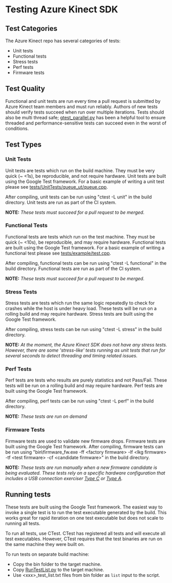 # Testing Azure Kinect SDK

## Test Categories

The Azure Kinect repo has several categories of tests:

* Unit tests
* Functional tests
* Stress tests
* Perf tests
* Firmware tests

## Test Quality

Functional and unit tests are run every time a pull request is submitted by Azure 
Kinect team members and must run reliably. Authors of new tests should verify tests 
succeed when run over multiple iterations. Tests should also be multi thread safe;
[gtest_parallel.py](https://github.com/google/gtest-parallel) has been a helpful 
tool to ensure threaded and performance-sensitive tests can succeed even in the 
worst of conditions.

## Test Types

### Unit Tests

Unit tests are tests which run on the build machine. They must be very quick
(~ <1s), be reproducible, and not require hardware. Unit tests are built
using the Google Test framework. For a basic example of writing a unit test
please see
[tests/UnitTests/queue_ut/queue.cpp](../tests/UnitTests/queue_ut/queue.cpp).

After compiling, unit tests can be run using "ctest -L unit" in the build
directory. Unit tests are run as part of the CI system.

**NOTE:** *These tests must succeed for a pull request to be merged.*

### Functional Tests

Functional tests are tests which run on the test machine. They must be quick
(~ <10s), be reproducible, and may require hardware. Functional tests are
built using the Google Test framework. For a basic example of writing a
functional test please see
[tests/example/test.cpp](../tests/example/test.cpp). 

After compiling, functional tests can be run using "ctest -L functional" in the build
directory. Functional tests are run as part of the CI system.

**NOTE:** *These tests must succeed for a pull request to be merged.*

### Stress Tests

Stress tests are tests which run the same logic repeatedly to check for
crashes while the host is under heavy load. These tests will be run on a rolling
build and may require hardware. Stress tests are built using the Google Test
framework.

After compiling, stress tests can be run using "ctest -L stress"
in the build directory.

**NOTE:** *At the moment, the Azure Kinect SDK does not have any stress tests. However, 
there are some 'stress-like' tests running as unit tests that run for several 
seconds to detect threading and timing related issues.*

### Perf Tests

Perf tests are tests who results are purely statistics and not Pass/Fail.
These tests will be run on a rolling build and may require hardware. Perf
tests are built using the Google Test framework.

After compiling, perf tests can be run using "ctest -L perf" in the build directory.

**NOTE:** *These tests are run on demand*

### Firmware Tests

Firmware tests are used to validate new firmware drops. Firmware
tests are built using the Google Test framework. After compiling, firmware tests
can be run using "bin\firmware_fw.exe -ff \<factory firmware\> -lf \<lkg firmware\>
-tf \<test firmware\> -cf \<candidate firmware\>" in the build directory.

**NOTE:** *These tests are run manually when a new firmware candidate is being 
evaluated. These tests rely on a specific hardware configuration that includes a 
USB connection exerciser [Type C](https://store.mcci.com/collections/frontpage/products/model-3101-type-c-connection-exerciser) 
or [Type A](https://store.mcci.com/collections/frontpage/products/hmd-exerciser).*

## Running tests

These tests are built using the Google Test framework. The easiest way to
invoke a single test is to run the test executable generated by the build.
This works great for rapid iteration on one test executable but does not
scale to running all tests.

To run all tests, use CTest. CTest has registered all tests and will execute
all test executables. However, CTest requires that the test binaries are run on
the same machine they were built on.

To run tests on separate build machine:

* Copy the bin folder to the target machine.
* Copy [RunTestList.py](../scripts/RunTestList.py) to the target machine.
* Use \<xxx\>_test_list.txt files from bin folder as ```list``` input to the script.
